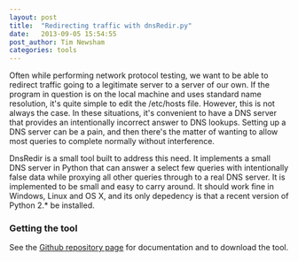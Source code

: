```yaml
---
layout: post
title:  "Redirecting traffic with dnsRedir.py"
date:   2013-09-05 15:54:55
post_author: Tim Newsham
categories: tools
---
```



Often while performing network protocol testing, we want to be able to redirect traffic going to a legitimate server to a server of our own. If the program in question is on the local machine and uses standard name resolution, it's quite simple to edit the /etc/hosts file. However, this is not always the case. In these situations, it's convenient to have a DNS server that provides an intentionally incorrect answer to DNS lookups. Setting up a DNS server can be a pain, and then there's the matter of wanting to allow most queries to complete normally without interference.

DnsRedir is a small tool built to address this need. It implements a small DNS server in Python that can answer a select few queries with intentionally false data while proxying all other queries through to a real DNS server. It is implemented to be small and easy to carry around. It should work fine in Windows, Linux and OS X, and its only depedency is that a recent version of Python 2.* be installed.

### Getting the tool

See the [Github repository page](https://github.com/iSECPartners/dnsRedir) for documentation and to download the tool.
